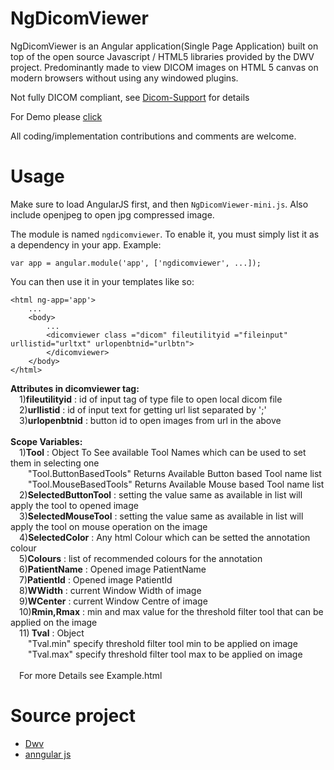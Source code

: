 NgDicomViewer
===============
NgDicomViewer is an Angular application(Single Page Application) built on top of the open source Javascript / HTML5 libraries provided by the DWV project.
Predominantly made to view DICOM images on HTML 5 canvas on modern browsers without using any windowed plugins. 

Not fully DICOM compliant, see <a href="https://github.com/ivmartel/dwv/wiki/Dicom-Support">Dicom-Support</a> for details

For Demo please <a href="http://hrhrprasath.github.io/NgDicomViewer/demo/ng-DicomViewer.html">click</a>

All coding/implementation contributions and comments are welcome.

Usage
=======
Make sure to load AngularJS first, and then `NgDicomViewer-mini.js`. Also include openjpeg to open jpg compressed image.

The module is named `ngdicomviewer`. To enable it, you must simply list it as a dependency in your app. Example:

    var app = angular.module('app', ['ngdicomviewer', ...]);

You can then use it in your templates like so:

    <html ng-app='app'>
        ...
        <body>
            ...
            <dicomviewer class ="dicom" fileutilityid ="fileinput" urllistid="urltxt" urlopenbtnid="urlbtn">
            </dicomviewer>
        </body>
    </html>

<b>Attributes in dicomviewer tag:</b><br>
&emsp;1)<b>fileutilityid</b> : id of input tag of type file to open local dicom file<br>
&emsp;2)<b>urllistid</b> : id of input text for  getting url list separated by ';'<br>
&emsp;3)<b>urlopenbtnid</b> : button id to open images from url in the above<br>
<br>
<b>Scope Variables:</b><br>
&emsp;1)<b>Tool</b> : Object To See available Tool Names which can be used to set them in selecting one<br>
&emsp;&emsp;"Tool.ButtonBasedTools" Returns Available Button based Tool name list <br>
&emsp;&emsp;"Tool.MouseBasedTools" Returns Available Mouse based Tool name list <br>
&emsp;2)<b>SelectedButtonTool</b> : setting the value same as available in list will apply the tool to opened image<br>
&emsp;3)<b>SelectedMouseTool</b> : setting the value same as available in list will apply the tool on mouse operation on the image<br>
&emsp;4)<b>SelectedColor</b> : Any html Colour which can be setted the annotation colour<br>
&emsp;5)<b>Colours</b> : list of recommended colours for the annotation<br>
&emsp;6)<b>PatientName</b> : Opened image PatientName<br>
&emsp;7)<b>PatientId</b> : Opened image PatientId<br>
&emsp;8)<b>WWidth</b> : current Window Width of image<br>
&emsp;9)<b>WCenter</b> : current Window Centre of image<br>
&emsp;10)<b>Rmin,Rmax</b> : min and max value for the threshold filter tool that can be applied on the image<br>
&emsp;11)<b> Tval</b> : Object <br>
&emsp;&emsp;"Tval.min" specify threshold filter tool min to be applied on image<br>
&emsp;&emsp;"Tval.max" specify threshold filter tool max to be applied on image<br>
  <br>
&emsp;For more Details see Example.html

Source project
=============
<ul>
<li><a href="https://github.com/ivmartel/dwv">Dwv</a></li>
<li><a href="https://github.com/angular/angular.js">anngular js</a></li>

